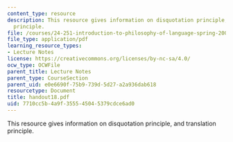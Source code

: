 ```yaml
---
content_type: resource
description: This resource gives information on disquotation principle, and translation
  principle.
file: /courses/24-251-introduction-to-philosophy-of-language-spring-2005/7710cc5b4a9f355545045379cdce6ad0_handout18.pdf
file_type: application/pdf
learning_resource_types:
- Lecture Notes
license: https://creativecommons.org/licenses/by-nc-sa/4.0/
ocw_type: OCWFile
parent_title: Lecture Notes
parent_type: CourseSection
parent_uid: e0e6690f-75b9-739d-5d27-a2a936dab618
resourcetype: Document
title: handout18.pdf
uid: 7710cc5b-4a9f-3555-4504-5379cdce6ad0
---
```

This resource gives information on disquotation principle, and translation principle.